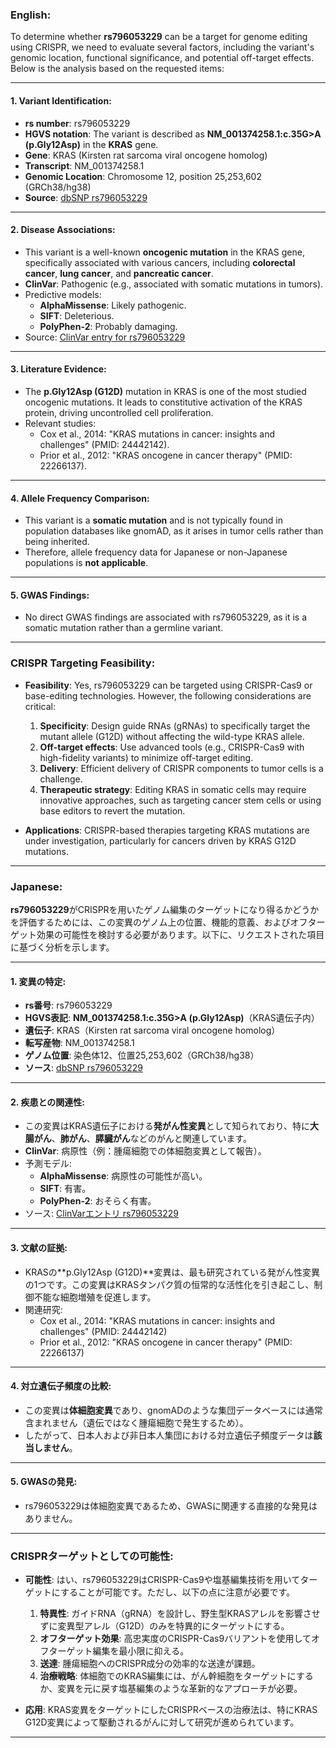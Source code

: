 ### English:
To determine whether **rs796053229** can be a target for genome editing using CRISPR, we need to evaluate several factors, including the variant's genomic location, functional significance, and potential off-target effects. Below is the analysis based on the requested items:

---

#### 1. **Variant Identification**:
   - **rs number**: rs796053229
   - **HGVS notation**: The variant is described as **NM_001374258.1:c.35G>A (p.Gly12Asp)** in the **KRAS** gene.
   - **Gene**: KRAS (Kirsten rat sarcoma viral oncogene homolog)
   - **Transcript**: NM_001374258.1
   - **Genomic Location**: Chromosome 12, position 25,253,602 (GRCh38/hg38)
   - **Source**: [dbSNP rs796053229](https://www.ncbi.nlm.nih.gov/snp/rs796053229)

---

#### 2. **Disease Associations**:
   - This variant is a well-known **oncogenic mutation** in the KRAS gene, specifically associated with various cancers, including **colorectal cancer**, **lung cancer**, and **pancreatic cancer**.
   - **ClinVar**: Pathogenic (e.g., associated with somatic mutations in tumors).
   - Predictive models:
     - **AlphaMissense**: Likely pathogenic.
     - **SIFT**: Deleterious.
     - **PolyPhen-2**: Probably damaging.
   - Source: [ClinVar entry for rs796053229](https://www.ncbi.nlm.nih.gov/clinvar/variation/rs796053229)

---

#### 3. **Literature Evidence**:
   - The **p.Gly12Asp (G12D)** mutation in KRAS is one of the most studied oncogenic mutations. It leads to constitutive activation of the KRAS protein, driving uncontrolled cell proliferation.
   - Relevant studies:
     - Cox et al., 2014: "KRAS mutations in cancer: insights and challenges" (PMID: 24442142).
     - Prior et al., 2012: "KRAS oncogene in cancer therapy" (PMID: 22266137).

---

#### 4. **Allele Frequency Comparison**:
   - This variant is a **somatic mutation** and is not typically found in population databases like gnomAD, as it arises in tumor cells rather than being inherited.
   - Therefore, allele frequency data for Japanese or non-Japanese populations is **not applicable**.

---

#### 5. **GWAS Findings**:
   - No direct GWAS findings are associated with rs796053229, as it is a somatic mutation rather than a germline variant.

---

### CRISPR Targeting Feasibility:
- **Feasibility**: Yes, rs796053229 can be targeted using CRISPR-Cas9 or base-editing technologies. However, the following considerations are critical:
  1. **Specificity**: Design guide RNAs (gRNAs) to specifically target the mutant allele (G12D) without affecting the wild-type KRAS allele.
  2. **Off-target effects**: Use advanced tools (e.g., CRISPR-Cas9 with high-fidelity variants) to minimize off-target editing.
  3. **Delivery**: Efficient delivery of CRISPR components to tumor cells is a challenge.
  4. **Therapeutic strategy**: Editing KRAS in somatic cells may require innovative approaches, such as targeting cancer stem cells or using base editors to revert the mutation.

- **Applications**: CRISPR-based therapies targeting KRAS mutations are under investigation, particularly for cancers driven by KRAS G12D mutations.

---

### Japanese:
**rs796053229**がCRISPRを用いたゲノム編集のターゲットになり得るかどうかを評価するためには、この変異のゲノム上の位置、機能的意義、およびオフターゲット効果の可能性を検討する必要があります。以下に、リクエストされた項目に基づく分析を示します。

---

#### 1. **変異の特定**:
   - **rs番号**: rs796053229
   - **HGVS表記**: **NM_001374258.1:c.35G>A (p.Gly12Asp)**（KRAS遺伝子内）
   - **遺伝子**: KRAS（Kirsten rat sarcoma viral oncogene homolog）
   - **転写産物**: NM_001374258.1
   - **ゲノム位置**: 染色体12、位置25,253,602（GRCh38/hg38）
   - **ソース**: [dbSNP rs796053229](https://www.ncbi.nlm.nih.gov/snp/rs796053229)

---

#### 2. **疾患との関連性**:
   - この変異はKRAS遺伝子における**発がん性変異**として知られており、特に**大腸がん**、**肺がん**、**膵臓がん**などのがんと関連しています。
   - **ClinVar**: 病原性（例：腫瘍細胞での体細胞変異として報告）。
   - 予測モデル:
     - **AlphaMissense**: 病原性の可能性が高い。
     - **SIFT**: 有害。
     - **PolyPhen-2**: おそらく有害。
   - ソース: [ClinVarエントリ rs796053229](https://www.ncbi.nlm.nih.gov/clinvar/variation/rs796053229)

---

#### 3. **文献の証拠**:
   - KRASの**p.Gly12Asp (G12D)**変異は、最も研究されている発がん性変異の1つです。この変異はKRASタンパク質の恒常的な活性化を引き起こし、制御不能な細胞増殖を促進します。
   - 関連研究:
     - Cox et al., 2014: "KRAS mutations in cancer: insights and challenges" (PMID: 24442142)
     - Prior et al., 2012: "KRAS oncogene in cancer therapy" (PMID: 22266137)

---

#### 4. **対立遺伝子頻度の比較**:
   - この変異は**体細胞変異**であり、gnomADのような集団データベースには通常含まれません（遺伝ではなく腫瘍細胞で発生するため）。
   - したがって、日本人および非日本人集団における対立遺伝子頻度データは**該当しません**。

---

#### 5. **GWASの発見**:
   - rs796053229は体細胞変異であるため、GWASに関連する直接的な発見はありません。

---

### CRISPRターゲットとしての可能性:
- **可能性**: はい、rs796053229はCRISPR-Cas9や塩基編集技術を用いてターゲットにすることが可能です。ただし、以下の点に注意が必要です。
  1. **特異性**: ガイドRNA（gRNA）を設計し、野生型KRASアレルを影響させずに変異型アレル（G12D）のみを特異的にターゲットにする。
  2. **オフターゲット効果**: 高忠実度のCRISPR-Cas9バリアントを使用してオフターゲット編集を最小限に抑える。
  3. **送達**: 腫瘍細胞へのCRISPR成分の効率的な送達が課題。
  4. **治療戦略**: 体細胞でのKRAS編集には、がん幹細胞をターゲットにするか、変異を元に戻す塩基編集のような革新的なアプローチが必要。

- **応用**: KRAS変異をターゲットにしたCRISPRベースの治療法は、特にKRAS G12D変異によって駆動されるがんに対して研究が進められています。

---